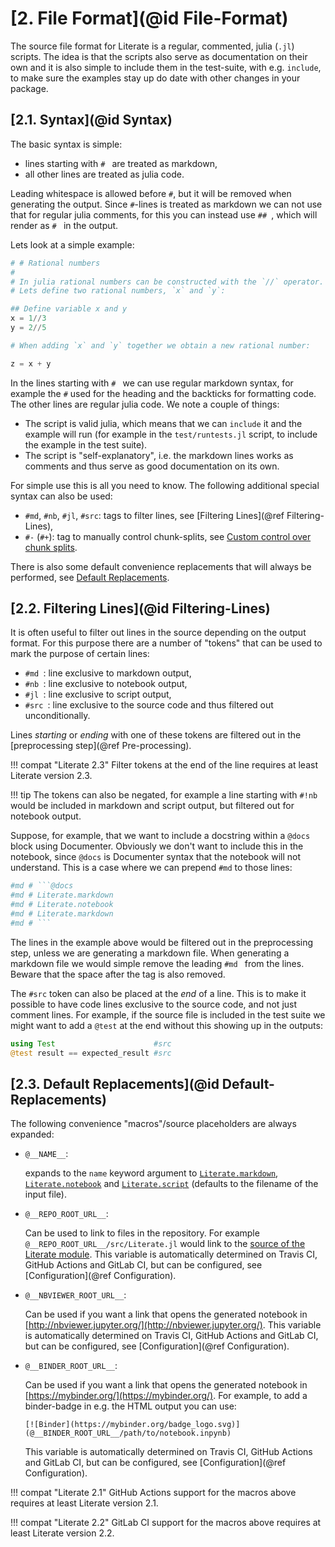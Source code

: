 # [**2.** File Format](@id File-Format)

The source file format for Literate is a regular, commented, julia (`.jl`) scripts.
The idea is that the scripts also serve as documentation on their own and it is also
simple to include them in the test-suite, with e.g. `include`, to make sure the examples
stay up do date with other changes in your package.

## [**2.1.** Syntax](@id Syntax)

The basic syntax is simple:
- lines starting with `# ` are treated as markdown,
- all other lines are treated as julia code.

Leading whitespace is allowed before `#`, but it will be removed when generating the
output. Since `#`-lines is treated as markdown we can not use that for regular julia
comments, for this you can instead use `## `, which will render as `# ` in the output.

Lets look at a simple example:
```julia
# # Rational numbers
#
# In julia rational numbers can be constructed with the `//` operator.
# Lets define two rational numbers, `x` and `y`:

## Define variable x and y
x = 1//3
y = 2//5

# When adding `x` and `y` together we obtain a new rational number:

z = x + y
```
In the lines starting with `# ` we can use regular markdown syntax, for example the `#`
used for the heading and the backticks for formatting code. The other lines are regular
julia code. We note a couple of things:
- The script is valid julia, which means that we can `include` it and the example will run
  (for example in the `test/runtests.jl` script, to include the example in the test suite).
- The script is "self-explanatory", i.e. the markdown lines works as comments and
  thus serve as good documentation on its own.

For simple use this is all you need to know. The following additional special syntax can also be used:
- `#md`, `#nb`, `#jl`, `#src`: tags to filter lines, see [Filtering Lines](@ref Filtering-Lines),
- `#-` (`#+`): tag to manually control chunk-splits, see [Custom control over chunk splits](@ref).

There is also some default convenience replacements that will always be performed, see
[Default Replacements](@ref).


## [**2.2.** Filtering Lines](@id Filtering-Lines)

It is often useful to filter out lines in the source depending on the output format.
For this purpose there are a number of "tokens" that can be used to mark the purpose of
certain lines:
- `#md `: line exclusive to markdown output,
- `#nb `: line exclusive to notebook output,
- `#jl `: line exclusive to script output,
- `#src `: line exclusive to the source code and thus filtered out unconditionally.

Lines *starting* or *ending* with one of these tokens are filtered out in the
[preprocessing step](@ref Pre-processing).

!!! compat "Literate 2.3"
    Filter tokens at the end of the line requires at least Literate version 2.3.

!!! tip
    The tokens can also be negated, for example a line starting with `#!nb` would
    be included in markdown and script output, but filtered out for notebook output.

Suppose, for example, that we want to include a docstring within a `@docs` block
using Documenter. Obviously we don't want to include this in the notebook,
since `@docs` is Documenter syntax that the notebook will not understand. This
is a case where we can prepend `#md` to those lines:
````julia
#md # ```@docs
#md # Literate.markdown
#md # Literate.notebook
#md # Literate.markdown
#md # ```
````
The lines in the example above would be filtered out in the preprocessing step, unless we are
generating a markdown file. When generating a markdown file we would simple remove
the leading `#md ` from the lines. Beware that the space after the tag is also removed.

The `#src` token can also be placed at the *end* of a line. This is to make it possible
to have code lines exclusive to the source code, and not just comment lines. For example,
if the source file is included in the test suite we might want to add a `@test` at the end
without this showing up in the outputs:

```julia
using Test                      #src
@test result == expected_result #src
```


## [**2.3.** Default Replacements](@id Default-Replacements)

The following convenience "macros"/source placeholders are always expanded:

- `@__NAME__`:

  expands to the `name` keyword argument to [`Literate.markdown`](@ref),
  [`Literate.notebook`](@ref) and [`Literate.script`](@ref)
  (defaults to the filename of the input file).

- `@__REPO_ROOT_URL__`:

  Can be used to link to files in the repository.
  For example `@__REPO_ROOT_URL__/src/Literate.jl` would link to the
  [source of the Literate module](https://github.com/fredrikekre/Literate.jl/blob/master/src/Literate.jl).
  This variable is automatically determined on Travis CI, GitHub Actions and GitLab CI,
  but can be configured, see [Configuration](@ref Configuration).

- `@__NBVIEWER_ROOT_URL__`:

  Can be used if you want a link that opens the generated notebook in
  [http://nbviewer.jupyter.org/](http://nbviewer.jupyter.org/).
  This variable is automatically determined on Travis CI, GitHub Actions and GitLab CI,
  but can be configured, see [Configuration](@ref Configuration).

- `@__BINDER_ROOT_URL__`:

  Can be used if you want a link that opens the generated notebook in
  [https://mybinder.org/](https://mybinder.org/). For example,
  to add a binder-badge in e.g. the HTML output you can use:
  ```
  [![Binder](https://mybinder.org/badge_logo.svg)](@__BINDER_ROOT_URL__/path/to/notebook.inpynb)
  ```
  This variable is automatically determined on Travis CI, GitHub Actions and GitLab CI,
  but can be configured, see [Configuration](@ref Configuration).

!!! compat "Literate 2.1"
    GitHub Actions support for the macros above requires at least Literate version 2.1.

!!! compat "Literate 2.2"
    GitLab CI support for the macros above requires at least Literate version 2.2.
